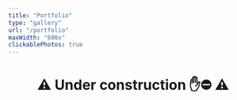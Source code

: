 ```yaml
---
title: "Portfolio"
type: "gallery"
url: "/portfolio"
maxWidth: "600x"
clickablePhotos: true
---
```


<div>

  <h1 style="text-align: center">

  ⚠️ Under construction ✋⛔️ ⚠️
  </h1>
</div>
